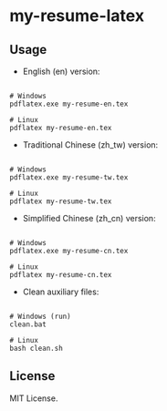 # my-resume-latex

## Usage

- English (en) version:

``` 

# Windows
pdflatex.exe my-resume-en.tex

# Linux
pdflatex my-resume-en.tex

```

- Traditional Chinese (zh_tw) version:

``` 

# Windows
pdflatex.exe my-resume-tw.tex

# Linux
pdflatex my-resume-tw.tex

```

- Simplified Chinese (zh_cn) version:

``` 

# Windows
pdflatex.exe my-resume-cn.tex

# Linux
pdflatex my-resume-cn.tex

```

- Clean auxiliary files:

``` 

# Windows (run) 
clean.bat

# Linux
bash clean.sh

```

## License

MIT License.
